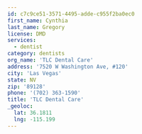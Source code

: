 ```yaml
---
id: c7c9ce51-3571-4495-adde-c955f2ba0ec0
first_name: Cynthia
last_name: Gregory
license: DMD
services:
  - dentist
category: dentists
org_name: 'TLC Dental Care'
address: '7520 W Washington Ave, #120'
city: 'Las Vegas'
state: NV
zip: '89128'
phone: '(702) 363-1590'
title: 'TLC Dental Care'
_geoloc:
  lat: 36.1811
  lng: -115.199
---
```

